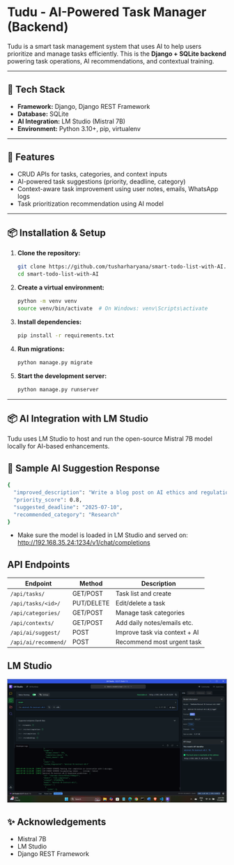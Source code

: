 # Tudu - AI-Powered Task Manager (Backend)

Tudu is a smart task management system that uses AI to help users prioritize and manage tasks efficiently. This is the **Django + SQLite backend** powering task operations, AI recommendations, and contextual training.

---

## 🔧 Tech Stack

- **Framework:** Django, Django REST Framework
- **Database:** SQLite
- **AI Integration:** LM Studio (Mistral 7B)
- **Environment:** Python 3.10+, pip, virtualenv

---

## 🚀 Features

- CRUD APIs for tasks, categories, and context inputs
- AI-powered task suggestions (priority, deadline, category)
- Context-aware task improvement using user notes, emails, WhatsApp logs
- Task prioritization recommendation using AI model

---

## 📦 Installation & Setup

1. **Clone the repository:**
   ```bash
   git clone https://github.com/tusharharyana/smart-todo-list-with-AI.git
   cd smart-todo-list-with-AI
2. **Create a virtual environment:**
   ```bash
   python -m venv venv
   source venv/bin/activate  # On Windows: venv\Scripts\activate
3. **Install dependencies:**
   ```bash
   pip install -r requirements.txt
4. **Run migrations:**
   ```bash
   python manage.py migrate
5. **Start the development server:**
   ```bash
   python manage.py runserver
---

## 📦 AI Integration with LM Studio
Tudu uses LM Studio to host and run the open-source Mistral 7B model locally for AI-based enhancements.

## 🧩 Sample AI Suggestion Response
```bash
{
  "improved_description": "Write a blog post on AI ethics and regulation.",
  "priority_score": 0.8,
  "suggested_deadline": "2025-07-10",
  "recommended_category": "Research"
}
```
- Make sure the model is loaded in LM Studio and served on:
    http://192.168.35.24:1234/v1/chat/completions

## API Endpoints

| Endpoint             | Method     | Description                   |
| -------------------- | ---------- | ----------------------------- |
| `/api/tasks/`        | GET/POST   | Task list and create          |
| `/api/tasks/<id>/`   | PUT/DELETE | Edit/delete a task            |
| `/api/categories/`   | GET/POST   | Manage task categories        |
| `/api/contexts/`     | GET/POST   | Add daily notes/emails etc.   |
| `/api/ai/suggest/`   | POST       | Improve task via context + AI |
| `/api/ai/recommend/` | POST       | Recommend most urgent task    |

## LM Studio
![alt text](image.png)

## ✨ Acknowledgements
- Mistral 7B
- LM Studio
- Django REST Framework